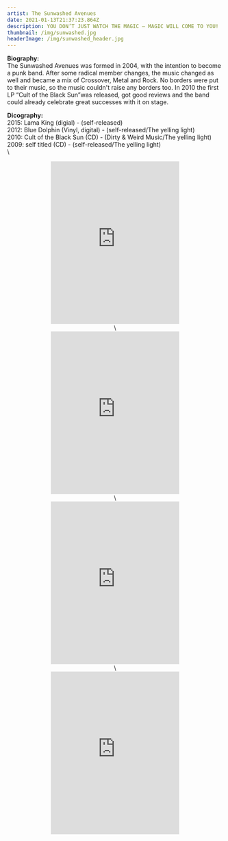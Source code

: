 ```yaml
---
artist: The Sunwashed Avenues
date: 2021-01-13T21:37:23.864Z
description: YOU DON’T JUST WATCH THE MAGIC – MAGIC WILL COME TO YOU!
thumbnail: /img/sunwashed.jpg
headerImage: /img/sunwashed_header.jpg
---
```

**Biography:**\
The Sunwashed Avenues was formed in 2004, with the intention to become a punk band. After some radical member changes, the music changed as well and became a mix of Crossover, Metal and Rock. No borders were put to their music, so the music couldn't raise any borders too. In 2010 the first LP “Cult of the Black Sun”was released, got good reviews and the band could already celebrate great successes with it on stage.

**Dicography:**\
2015: Lama King (digial) - (self-released)\
2012: Blue Dolphin (Vinyl, digital) - (self-released/The yelling light)\
2010: Cult of the Black Sun (CD) - (Dirty & Weird Music/The yelling light)\
2009: self titled (CD) - (self-released/The yelling light)\
\
<center><iframe src="https://open.spotify.com/embed/album/1vNhkwIeWI2tRqDNPuJ8DS" width="300" height="380" frameborder="0" allowtransparency="true" allow="encrypted-media"></iframe><center>
\
<center><iframe src="https://open.spotify.com/embed/album/4IW0PWI7B8eAheKkvW0qQU" width="300" height="380" frameborder="0" allowtransparency="true" allow="encrypted-media"></iframe><center>
\
<center><iframe src="https://open.spotify.com/embed/album/3AD6ongmO3BoI7sruBkSnn" width="300" height="380" frameborder="0" allowtransparency="true" allow="encrypted-media"></iframe><center>
\
<center><iframe src="https://open.spotify.com/embed/album/0Fn4ZFFj2kgzKEvZKG29qQ" width="300" height="380" frameborder="0" allowtransparency="true" allow="encrypted-media"></iframe><center>